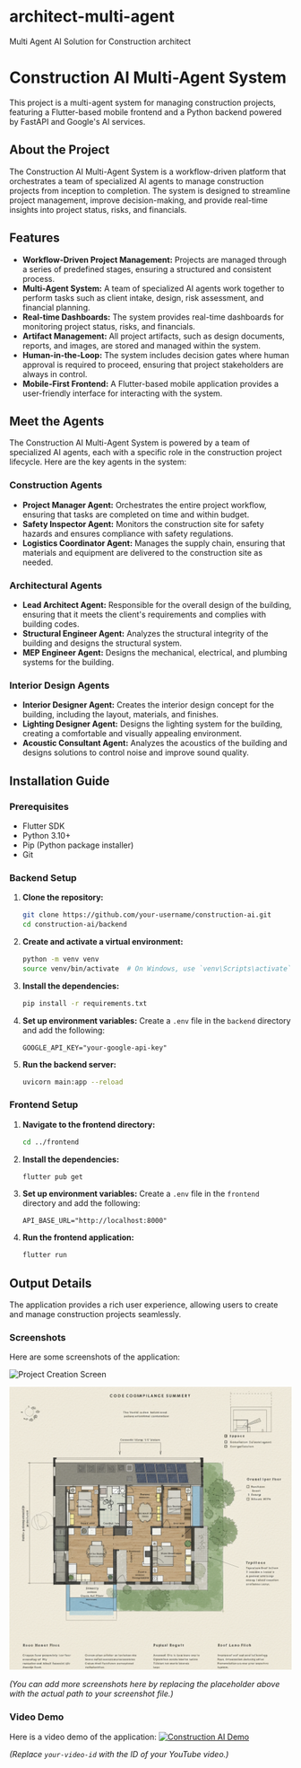# architect-multi-agent
Multi Agent AI Solution for Construction architect 
# Construction AI Multi-Agent System

This project is a multi-agent system for managing construction projects, featuring a Flutter-based mobile frontend and a Python backend powered by FastAPI and Google's AI services.

## About the Project

The Construction AI Multi-Agent System is a workflow-driven platform that orchestrates a team of specialized AI agents to manage construction projects from inception to completion. The system is designed to streamline project management, improve decision-making, and provide real-time insights into project status, risks, and financials.

## Features

- **Workflow-Driven Project Management:** Projects are managed through a series of predefined stages, ensuring a structured and consistent process.
- **Multi-Agent System:** A team of specialized AI agents work together to perform tasks such as client intake, design, risk assessment, and financial planning.
- **Real-time Dashboards:** The system provides real-time dashboards for monitoring project status, risks, and financials.
- **Artifact Management:** All project artifacts, such as design documents, reports, and images, are stored and managed within the system.
- **Human-in-the-Loop:** The system includes decision gates where human approval is required to proceed, ensuring that project stakeholders are always in control.
- **Mobile-First Frontend:** A Flutter-based mobile application provides a user-friendly interface for interacting with the system.

## Meet the Agents

The Construction AI Multi-Agent System is powered by a team of specialized AI agents, each with a specific role in the construction project lifecycle. Here are the key agents in the system:

### Construction Agents

- **Project Manager Agent:** Orchestrates the entire project workflow, ensuring that tasks are completed on time and within budget.
- **Safety Inspector Agent:** Monitors the construction site for safety hazards and ensures compliance with safety regulations.
- **Logistics Coordinator Agent:** Manages the supply chain, ensuring that materials and equipment are delivered to the construction site as needed.

### Architectural Agents

- **Lead Architect Agent:** Responsible for the overall design of the building, ensuring that it meets the client's requirements and complies with building codes.
- **Structural Engineer Agent:** Analyzes the structural integrity of the building and designs the structural system.
- **MEP Engineer Agent:** Designs the mechanical, electrical, and plumbing systems for the building.

### Interior Design Agents

- **Interior Designer Agent:** Creates the interior design concept for the building, including the layout, materials, and finishes.
- **Lighting Designer Agent:** Designs the lighting system for the building, creating a comfortable and visually appealing environment.
- **Acoustic Consultant Agent:** Analyzes the acoustics of the building and designs solutions to control noise and improve sound quality.

## Installation Guide

### Prerequisites

- Flutter SDK
- Python 3.10+
- Pip (Python package installer)
- Git

### Backend Setup

1. **Clone the repository:**
   ```bash
   git clone https://github.com/your-username/construction-ai.git
   cd construction-ai/backend
   ```

2. **Create and activate a virtual environment:**
   ```bash
   python -m venv venv
   source venv/bin/activate  # On Windows, use `venv\Scripts\activate`
   ```

3. **Install the dependencies:**
   ```bash
   pip install -r requirements.txt
   ```

4. **Set up environment variables:**
   Create a `.env` file in the `backend` directory and add the following:
   ```
   GOOGLE_API_KEY="your-google-api-key"
   ```

5. **Run the backend server:**
   ```bash
   uvicorn main:app --reload
   ```

### Frontend Setup

1. **Navigate to the frontend directory:**
   ```bash
   cd ../frontend
   ```

2. **Install the dependencies:**
   ```bash
   flutter pub get
   ```

3. **Set up environment variables:**
   Create a `.env` file in the `frontend` directory and add the following:
   ```
   API_BASE_URL="http://localhost:8000"
   ```

4. **Run the frontend application:**
   ```bash
   flutter run
   ```

## Output Details

The application provides a rich user experience, allowing users to create and manage construction projects seamlessly.

### Screenshots

Here are some screenshots of the application:

![Project Creation Screen](screen.png)

![Project Creation Screen](https://github.com/mrmohammadalamin/architect-multi-agent/blob/f7668923424c8bfbc580232151b36d9a18bfe7f4/backend/project_store/4223f937-3d9a-4d26-ba84-409329dce304/stage_12/code_compliance_sheet.png)

*(You can add more screenshots here by replacing the placeholder above with the actual path to your screenshot file.)*

### Video Demo

Here is a video demo of the application:
[![Construction AI Demo](https://img.youtube.com/vi/MibL8O5Ff_4/0.jpg)](https://www.youtube.com/watch?v=MibL8O5Ff_4)


*(Replace `your-video-id` with the ID of your YouTube video.)*
